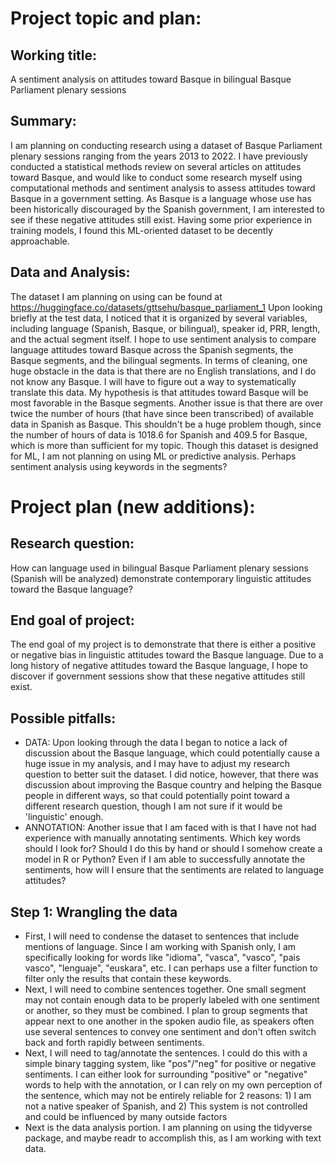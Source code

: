 # Project topic and plan:

## Working title: 
A sentiment analysis on attitudes toward Basque in bilingual Basque Parliament plenary sessions

## Summary: 
I am planning on conducting research using a dataset of Basque Parliament plenary sessions ranging from the years 2013 to 2022. I have previously conducted a statistical methods review on several articles on attitudes toward Basque, and would like to conduct some research myself using computational methods and sentiment analysis to assess attitudes toward Basque in a government setting. As Basque is a language whose use has been historically discouraged by the Spanish government, I am interested to see if these negative attitudes still exist. Having some prior experience in training models, I found this ML-oriented dataset to be decently approachable.

## Data and Analysis: 
The dataset I am planning on using can be found at https://huggingface.co/datasets/gttsehu/basque_parliament_1
Upon looking briefly at the test data, I noticed that it is organized by several variables, including language (Spanish, Basque, or bilingual), speaker id, PRR, length, and the actual segment itself. I hope to use sentiment analysis to compare language attitudes toward Basque across the Spanish segments, the Basque segments, and the bilingual segments. In terms of cleaning, one huge obstacle in the data is that there are no English translations, and I do not know any Basque. I will have to figure out a way to systematically translate this data. My hypothesis is that attitudes toward Basque will be most favorable in the Basque segments. Another issue is that there are over twice the number of hours (that have since been transcribed) of available data in Spanish as Basque. This shouldn't be a huge problem though, since the number of hours of data is 1018.6 for Spanish and 409.5 for Basque, which is more than sufficient for my topic. Though this dataset is designed for ML, I am not planning on using ML or predictive analysis. Perhaps sentiment analysis using keywords in the segments?

# Project plan (new additions):

## Research question:
How can language used in bilingual Basque Parliament plenary sessions (Spanish will be analyzed) demonstrate contemporary linguistic attitudes toward the Basque language?

## End goal of project:
The end goal of my project is to demonstrate that there is either a positive or negative bias in linguistic attitudes toward the Basque language. Due to a long history of negative attitudes toward the Basque language, I hope to discover if government sessions show that these negative attitudes still exist.

## Possible pitfalls:
- DATA: Upon looking through the data I began to notice a lack of discussion about the Basque language, which could potentially cause a huge issue in my analysis, and I may have to adjust my research question to better suit the dataset. I did notice, however, that there was discussion about improving the Basque country and helping the Basque people in different ways, so that could potentially point toward a different research question, though I am not sure if it would be 'linguistic' enough.
- ANNOTATION: Another issue that I am faced with is that I have not had experience with manually annotating sentiments. Which key words should I look for? Should I do this by hand or should I somehow create a model in R or Python? Even if I am able to successfully annotate the sentiments, how will I ensure that the sentiments are related to language attitudes?

## Step 1: Wrangling the data
- First, I will need to condense the dataset to sentences that include mentions of language. Since I am working with Spanish only, I am specifically looking for words like "idioma", "vasca", "vasco", "pais vasco", "lenguaje", "euskara", etc. I can perhaps use a filter function to filter only the results that contain these keywords.
- Next, I will need to combine sentences together. One small segment may not contain enough data to be properly labeled with one sentiment or another, so they must be combined. I plan to group segments that appear next to one another in the spoken audio file, as speakers often use several sentences to convey one sentiment and don't often switch back and forth rapidly between sentiments.
- Next, I will need to tag/annotate the sentences. I could do this with a simple binary tagging system, like "pos"/"neg" for positive or negative sentiments. I can either look for surrounding "positive" or "negative" words to help with the annotation, or I can rely on my own perception of the sentence, which may not be entirely reliable for 2 reasons: 1) I am not a native speaker of Spanish, and 2) This system is not controlled and could be influenced by many outside factors
- Next is the data analysis portion. I am planning on using the tidyverse package, and maybe readr to accomplish this, as I am working with text data.